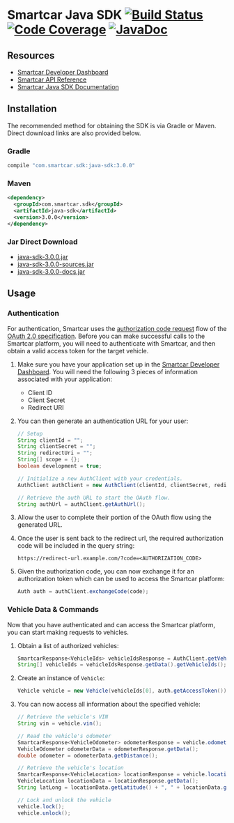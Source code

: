 # Smartcar Java SDK [![Build Status][ci-image]][ci-url] [![Code Coverage][coverage-image]][coverage-url] [![JavaDoc][javadoc-image]][javadoc-url]

## Resources
 * [Smartcar Developer Dashboard][smartcar-developer]
 * [Smartcar API Reference][smartcar-docs-api]
 * [Smartcar Java SDK Documentation][smartcar-sdk-javadoc]

## Installation
The recommended method for obtaining the SDK is via Gradle or Maven. Direct
download links are also provided below.

### Gradle
```groovy
compile "com.smartcar.sdk:java-sdk:3.0.0"
```

### Maven
```xml
<dependency>
  <groupId>com.smartcar.sdk</groupId>
  <artifactId>java-sdk</artifactId>
  <version>3.0.0</version>
</dependency>
```

### Jar Direct Download
* [java-sdk-3.0.0.jar](https://bintray.com/smartcar/library/download_file?file_path=com%2Fsmartcar%2Fsdk%2Fjava-sdk%2F3.0.0%2Fjava-sdk-3.0.0.jar)
* [java-sdk-3.0.0-sources.jar](https://bintray.com/smartcar/library/download_file?file_path=com%2Fsmartcar%2Fsdk%2Fjava-sdk%2F3.0.0%2Fjava-sdk-3.0.0-sources.jar)
* [java-sdk-3.0.0-docs.jar](https://bintray.com/smartcar/library/download_file?file_path=com%2Fsmartcar%2Fsdk%2Fjava-sdk%2F3.0.0%2Fjava-sdk-3.0.0-docs.jar)


## Usage

### Authentication
For authentication, Smartcar uses the [authorization code request][1] flow of
the [OAuth 2.0 specification][2]. Before you can make successful calls to the
Smartcar platform, you will need to authenticate with Smartcar, and then obtain
a valid access token for the target vehicle.



1.  Make sure you have your application set up in the
    [Smartcar Developer Dashboard][smartcar-developer]. You will need the following 3 pieces of
    information associated with your application:
    * Client ID
    * Client Secret
    * Redirect URI
2.  You can then generate an authentication URL for your user:

    ```java
    // Setup
    String clientId = "";
    String clientSecret = "";
    String redirectUri = "";
    String[] scope = {};
    boolean development = true;

    // Initialize a new AuthClient with your credentials.
    AuthClient authClient = new AuthClient(clientId, clientSecret, redirectUri, scope, development);

    // Retrieve the auth URL to start the OAuth flow.
    String authUrl = authClient.getAuthUrl();
    ```

3.  Allow the user to complete their portion of the OAuth flow using the
    generated URL.

4.  Once the user is sent back to the redirect url, the required
    authorization code will be included in the query string:

    `https://redirect-url.example.com/?code=<AUTHORIZATION_CODE>`

5.  Given the authorization code, you can now exchange it for an authorization
    token which can be used to access the Smartcar platform:

    ```java
    Auth auth = authClient.exchangeCode(code);
    ```

### Vehicle Data & Commands
Now that you have authenticated and can access the Smartcar platform, you can
start making requests to vehicles.

1.  Obtain a list of authorized vehicles:

    ```java
    SmartcarResponse<VehicleIds> vehicleIdsResponse = AuthClient.getVehicleIds(auth.getAccessToken());
    String[] vehicleIds = vehicleIdsResponse.getData().getVehicleIds();
    ```

2.  Create an instance of `Vehicle`:

    ```java
    Vehicle vehicle = new Vehicle(vehicleIds[0], auth.getAccessToken());
    ```

3.  You can now access all information about the specified vehicle:

    ```java
    // Retrieve the vehicle's VIN
    String vin = vehicle.vin();

    // Read the vehicle's odometer
    SmartcarResponse<VehicleOdometer> odometerResponse = vehicle.odometer();
    VehicleOdometer odometerData = odometerResponse.getData();
    double odometer = odometerData.getDistance();

    // Retrieve the vehicle's location
    SmartcarResponse<VehicleLocation> locationResponse = vehicle.location();
    VehicleLocation locationData = locationResponse.getData();
    String latLong = locationData.getLatitude() + ", " + locationData.getLongitude();

    // Lock and unlock the vehicle
    vehicle.lock();
    vehicle.unlock();
    ```

[1]: https://tools.ietf.org/html/rfc6749#section-1.3.1
[2]: https://tools.ietf.org/html/rfc6749

[smartcar-developer]: https://developer.smartcar.com
[smartcar-docs-api]: https://smartcar.com/docs
[smartcar-sdk-javadoc]: https://smartcar.github.io/java-sdk

[ci-image]: https://travis-ci.com/smartcar/java-sdk.svg?token=jMbuVtXPGeJMPdsn7RQ5&branch=master
[ci-url]: https://travis-ci.com/smartcar/java-sdk
[coverage-image]: https://codecov.io/gh/smartcar/java-sdk/branch/master/graph/badge.svg?token=nZAITx7w3X
[coverage-url]: https://codecov.io/gh/smartcar/java-sdk
[javadoc-image]: https://img.shields.io/badge/javadoc-3.0.0-brightgreen.svg
[javadoc-url]: https://smartcar.github.io/java-sdk
